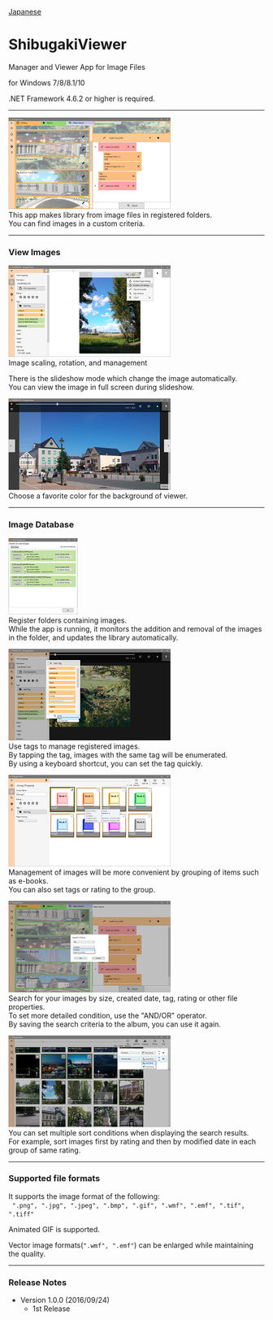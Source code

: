 [Japanese](README_ja.md)

ShibugakiViewer
===========

Manager and Viewer App for Image Files


for Windows 7/8/8.1/10

.NET Framework 4.6.2 or higher is required.

---


[![fig01](docs/images/small/01_en.png)](docs/images/raw/01_en.png)  
This app makes library from image files in registered folders.  
You can find images in a custom criteria.


---
### View Images

[![fig02](docs/images/small/02_en.png)](docs/images/raw/02_en.png)  
Image scaling, rotation, and management  
  
There is the slideshow mode which change the image automatically.  
You can view the image in full screen during slideshow.  

[![fig03](docs/images/small/03.png)](docs/images/raw/03.png)  
Choose a favorite color for the background of viewer.


---
### Image Database

[![fig08](docs/images/small/08_en.png)](docs/images/raw/08_en.png)  
Register folders containing images.  
While the app is running, it monitors the addition and removal of the images in the folder, and updates the library automatically.
  
[![fig04](docs/images/small/04_en.png)](docs/images/raw/04_en.png)  
Use tags to manage registered images.  
By tapping the tag, images with the same tag will be enumerated.  
By using a keyboard shortcut, you can set the tag quickly.  
  
[![fig05](docs/images/small/05_en.png)](docs/images/raw/05_en.png)  
Management of images will be more convenient by grouping of items such as e-books.  
You can also set tags or rating to the group.  
  
[![fig06](docs/images/small/06_en.png)](docs/images/raw/06_en.png)  
Search for your images by size, created date, tag, rating or other file properties.  
To set more detailed condition, use the "AND/OR" operator.  
By saving the search criteria to the album, you can use it again.  
  
[![fig07](docs/images/small/07_en.png)](docs/images/raw/07_en.png)  
You can set multiple sort conditions when displaying the search results.  
For example, sort images first by rating and then by modified date in each group of same rating.  



---
### Supported file formats

It supports the image format of the following:  
` ".png", ".jpg", ".jpeg", ".bmp", ".gif", ".wmf", ".emf", ".tif", ".tiff"`  
  
Animated GIF is supported.  
  
Vector image formats(`".wmf", ".emf"`) can be enlarged while maintaining the quality.



---
### Release Notes

* Version 1.0.0 (2016/09/24)
	* 1st Release

